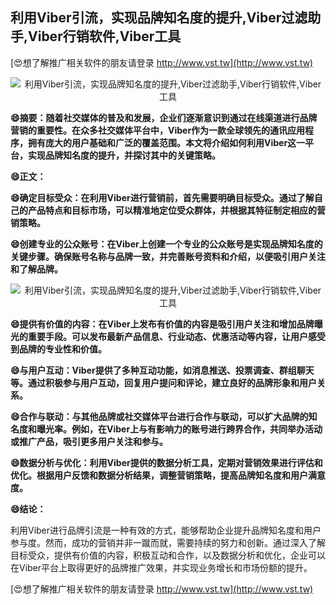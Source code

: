 ## **利用Viber引流，实现品牌知名度的提升,Viber过滤助手,Viber行销软件,Viber工具**

[😍想了解推广相关软件的朋友请登录 http://www.vst.tw](http://www.vst.tw)

 <center><img src="https://vst.tw/MP4/tuiguang/png/7.png" alt="利用Viber引流，实现品牌知名度的提升,Viber过滤助手,Viber行销软件,Viber工具"></center>

**😄摘要：随着社交媒体的普及和发展，企业们逐渐意识到通过在线渠道进行品牌营销的重要性。在众多社交媒体平台中，Viber作为一款全球领先的通讯应用程序，拥有庞大的用户基础和广泛的覆盖范围。本文将介绍如何利用Viber这一平台，实现品牌知名度的提升，并探讨其中的关键策略。**

**😄正文：**

**😄确定目标受众：在利用Viber进行营销前，首先需要明确目标受众。通过了解自己的产品特点和目标市场，可以精准地定位受众群体，并根据其特征制定相应的营销策略。**

**😄创建专业的公众账号：在Viber上创建一个专业的公众账号是实现品牌知名度的关键步骤。确保账号名称与品牌一致，并完善账号资料和介绍，以便吸引用户关注和了解品牌。**

 <center><img src="https://vst.tw/MP4/tuiguang/png/5.png" alt="利用Viber引流，实现品牌知名度的提升,Viber过滤助手,Viber行销软件,Viber工具"></center>

**😄提供有价值的内容：在Viber上发布有价值的内容是吸引用户关注和增加品牌曝光的重要手段。可以发布最新产品信息、行业动态、优惠活动等内容，让用户感受到品牌的专业性和价值。**

**😄与用户互动：Viber提供了多种互动功能，如消息推送、投票调查、群组聊天等。通过积极参与用户互动，回复用户提问和评论，建立良好的品牌形象和用户关系。**

**😄合作与联动：与其他品牌或社交媒体平台进行合作与联动，可以扩大品牌的知名度和曝光率。例如，在Viber上与有影响力的账号进行跨界合作，共同举办活动或推广产品，吸引更多用户关注和参与。**

**😄数据分析与优化：利用Viber提供的数据分析工具，定期对营销效果进行评估和优化。根据用户反馈和数据分析结果，调整营销策略，提高品牌知名度和用户满意度。**

**😄结论：**

利用Viber进行品牌引流是一种有效的方式，能够帮助企业提升品牌知名度和用户参与度。然而，成功的营销并非一蹴而就，需要持续的努力和创新。通过深入了解目标受众，提供有价值的内容，积极互动和合作，以及数据分析和优化，企业可以在Viber平台上取得更好的品牌推广效果，并实现业务增长和市场份额的提升。

[😍想了解推广相关软件的朋友请登录 http://www.vst.tw](http://www.vst.tw)




